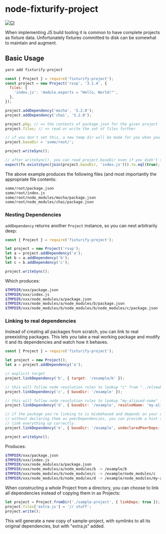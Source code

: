 # node-fixturify-project

[![CI](https://github.com/stefanpenner/node-fixturify-project/workflows/CI/badge.svg)](https://github.com/stefanpenner/node-fixturify-project/actions/workflows/ci.yml)

When implementing JS build tooling it is common to have complete projects as
fixture data. Unfortunately fixtures committed to disk can be somewhat to
maintain and augment.

## Basic Usage

```sh
yarn add fixturify-project
```

```js
const { Project } = require('fixturify-project');
const project = new Project('rsvp', '3.1.4', {
  files: {
    'index.js': 'module.exports = "Hello, World!"',
  },
});

project.addDependency('mocha', '5.2.0');
project.addDependency('chai', '5.2.0');

project.pkg; // => the contents of package.json for the given project
project.files; // => read or write the set of files further

// if you don't set this, a new temp dir will be made for you when you writeSync()
project.baseDir = 'some/root/';

project.writeSync();

// after writeSync(), you can read project.baseDir even if you didn't set it
expect(fs.existsSync(join(project.baseDir, 'index.js'))).to.eql(true);
```

The above example produces the following files (and most importantly the
appropriate file contents:

```sh
some/root/package.json
some/root/index.js
some/root/node_modules/mocha/package.json
some/root/node_modules/chai/package.json
```

### Nesting Dependencies

`addDependency` returns another `Project` instance, so you can nest arbitrarily deep:

```js
const { Project } = require('fixturify-project');

let project = new Project('rsvp');
let a = project.addDependency('a');
let b = a.addDependency('b');
let c = b.addDependency('c');

project.writeSync();
```

Which produces:

```sh
$TMPDIR/xxx/package.json
$TMPDIR/xxx/index.js
$TMPDIR/xxx/node_modules/a/package.json
$TMPDIR/xxx/node_modules/a/node_modules/b/package.json
$TMPDIR/xxx/node_modules/b/node_modules/b/node_modules/c/package.json
```

### Linking to real dependencies

Instead of creating all packages from scratch, you can link to real preexisting
packages. This lets you take a real working package and modify it and its
dependencies and watch how it behaves.

```js
const { Project } = require('fixturify-project');

let project = new Project();
let a = project.addDependency('a');

// explicit target
project.linkDependency('b', { target: '/example/b' });

// this will follow node resolution rules to lookup "c" from "../elsewhere"
project.linkDependency('c', { baseDir: '/example' });

// this will follow node resolution rules to lookup "my-aliased-name" from "../elsewhere"
project.linkDependency('d', { baseDir: '/example', resolveName: 'my-aliased-name' });

// if the package you're linking to is misbehaved and depends on your other dependencies
// without declaring them as peerDependencies, you can provide a hint so we will still
// link everything up correctly.
project.linkDependency('e', { baseDir: '/example', undeclaredPeerDeps: ['some-dep'] });

project.writeSync();
```

Produces:

```sh
$TMPDIR/xxx/package.json
$TMPDIR/xxx/index.js
$TMPDIR/xxx/node_modules/a/package.json
$TMPDIR/xxx/node_modules/a/node_modules/b -> /example/b
$TMPDIR/xxx/node_modules/b/node_modules/c -> /example/node_modules/c
$TMPDIR/xxx/node_modules/b/node_modules/d -> /example/node_modules/my-aliased-name
```

When constructing a whole Project from a directory, you can choose to link all
dependencies instead of copying them in as Projects:

```js
let project = Project.fromDir('./sample-project', { linkDeps: true });
project.files['extra.js'] = '// stuff';
project.write();
```

This will generate a new copy of sample-project, with symlinks to all its
original dependencies, but with "extra.js" added.
